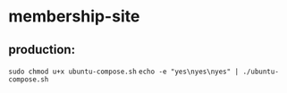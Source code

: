 # membership-site

## production:

`sudo chmod u+x ubuntu-compose.sh`
`echo -e "yes\nyes\nyes" | ./ubuntu-compose.sh`
